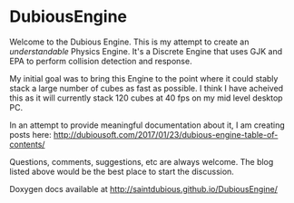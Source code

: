 # DubiousEngine
Welcome to the Dubious Engine. This is my attempt to create an *understandable* Physics Engine. 
It's a Discrete Engine that uses GJK and EPA to perform collision detection and response.

My initial goal was to bring this Engine to the point where it could stably stack a large number
of cubes as fast as possible. I think I have acheived this as it will currently stack 120 cubes
at 40 fps on my mid level desktop PC.

In an attempt to provide meaningful documentation about it, I am creating posts here:
http://dubiousoft.com/2017/01/23/dubious-engine-table-of-contents/

Questions, comments, suggestions, etc are always welcome. The blog listed above would be the
best place to start the discussion.

Doxygen docs available at http://saintdubious.github.io/DubiousEngine/
